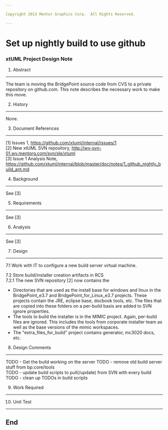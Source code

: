 ```yaml
---

Copyright 2013 Mentor Graphics Corp.  All Rights Reserved.

---
```


# Set up nightly build to use github
### xtUML Project Design Note



1. Abstract
-----------
The team is moving the BridgePoint source code from CVS to a private 
repository on github.com. This note describes the necessary work to make this move.

2. History
----------
None.

3. Document References
----------------------
[1] Issues 1, https://github.com/xtuml/internal/issues/1  
[2] New xtUML SVN repository, http://wv-svn-01.wv.mentorg.com/svn/sle/xtuml  
[3] Issue 1 Analysis Note, https://github.com/xtuml/internal/blob/master/doc/notes/1_github_nightly_build_ant.md  

4. Background
-------------
See [3]

5. Requirements
---------------
See [3]

6. Analysis
-----------
See [3]

7. Design
---------
7.1  Work with IT to configure a new build server virtual machine.  

7.2  Store build/installer creation artifacts in RCS  
7.2.1  The new SVN repository [2] now contains the  
  * Directories that are used as the install base for windows and linux in the 
    BridgePoint_e3.7 and BridgePoint_for_Linux_e3.7 projects.  These projects contain
    the JRE, eclipse base, docbook tools, etc.  The files that are copied into these
    folders on a per-build basis are added to SVN ignore properties.
  * The tools to build the installer is in the MIMIC project.  Again, per-build files
    are ignored.  This includes the tools from corporate installer team as well as 
    the base versions of the mimic workspaces.
  * The "extra_files_for_build" project contains generator, mc3020 docs, etc.
  
8. Design Comments
------------------
TODO - Get the build working on the server
TODO - remove old build server stuff from bp.core/tools  
TODO - update build scripts to pull(/update) from SVN with every build  
TODO - clean up TODOs in build scripts  

9. Work Required
----------------

10. Unit Test
------------

End
---

